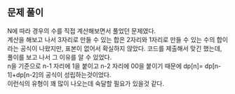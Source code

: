 ## 문제 풀이
N에 따라 경우의 수를 직접 계산해보면서 풀었던 문제였다.   
계산을 해보고 나서 3자리로 만들 수 있는 합은 2자리와 1자리로 만들 수 있는 수의 합이라는 공식이 나왔지만,
표본이 없어서 확실하지 않았다. 코드를 제출해서 맞긴 했는데, 풀이를 보고 나서 그 이유를 알 수 있었다.   
n을 기준으로 n-1 자리에 1을 붙이고 n-2 자리에 00을 붙이기 때문에 dp[n]= dp[n-1]+dp[n-2]의 공식이 성립하는것이었다.  
이런식의 유형이 꽤 많이 나오는데 숙달할 필요가 있을것 같다.